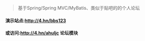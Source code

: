 >基于Spring/Spring MVC/MyBatis、类似于贴吧的的个人论坛

#### 演示站点:http://4.hn/bbs123

#### 或访问:http://4.hn/ahuljc 论坛模块
